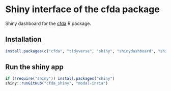 # Shiny interface of the cfda package

Shiny dashboard for the [cfda](https://github.com/modal-inria/cfda) R package.

## Installation

``` r
install.packages(c("cfda", "tidyverse", "shiny", "shinydashboard", "shinyMatrix", "shinyWidgets", "shinycssloaders", "tractor.base", "dplyr", "ggpubr", "DT", "plotly", "questionr", "scales", "stringr"))
```

## Run the shiny app

``` r
if (!require("shiny")) install.packages("shiny")
shiny::runGitHub("cfda_shiny", "modal-inria")
```
